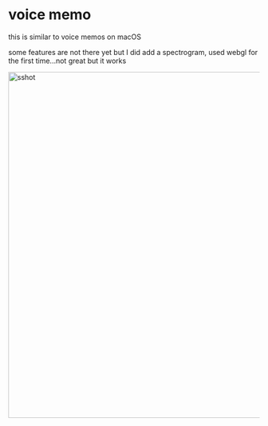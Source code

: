 # voice memo

this is similar to voice memos on macOS

some features are not there yet but I did add a spectrogram, used webgl for the first time...not great but it works


<img width="694" alt="sshot" src="https://github.com/ericcarmi/voice-memo/assets/25715335/f7236e77-2f71-4ea6-a76c-58c743260563">

